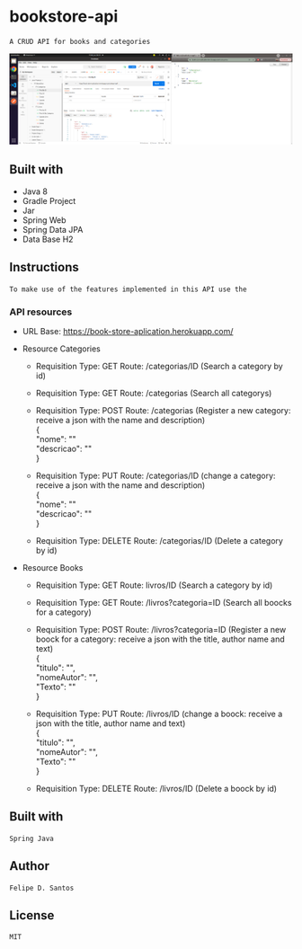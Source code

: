 # bookstore-api
    A CRUD API for books and categories
<img src='https://github.com/lycan-nt/bookstore-api/blob/main/book-api.png'>

  ## Built with
- Java 8
- Gradle Project
- Jar
- Spring Web
- Spring Data JPA
- Data Base H2

## Instructions
    To make use of the features implemented in this API use the 
    
### API resources
  - URL Base: https://book-store-aplication.herokuapp.com/
  - Resource Categories
    - Requisition Type: GET Route: /categorias/ID (Search a category by id)
    - Requisition Type: GET Route: /categorias (Search all categorys)
    - Requisition Type: POST Route: /categorias (Register a new category: receive a json with the name and description) <br>
        { <br>
            "nome": "" <br>
            "descricao": "" <br>
        } <br>
        
    - Requisition Type: PUT Route: /categorias/ID (change a category: receive a json with the name and description) <br>
        { <br>
            "nome": "" <br>
            "descricao": "" <br>
        } <br>
        
    - Requisition Type: DELETE Route: /categorias/ID (Delete a category by id)
    
  - Resource Books
    - Requisition Type: GET Route: livros/ID (Search a category by id)
    - Requisition Type: GET Route: /livros?categoria=ID (Search all boocks for a category)
    - Requisition Type: POST Route: /livros?categoria=ID (Register a new boock for a category: receive a json with the title, author name and text) <br>
        { <br>
            "titulo": "", <br>
            "nomeAutor": "", <br>
            "Texto": "" <br>
        } <br>
        
    - Requisition Type: PUT Route: /livros/ID (change a boock: receive a json with the title, author name and text) <br>
        { <br>
            "titulo": "", <br>
            "nomeAutor": "", <br>
            "Texto": "" <br>
        } <br>
        
    - Requisition Type: DELETE Route: /livros/ID (Delete a boock by id)

## Built with
    Spring Java
    
## Author
    Felipe D. Santos
    
## License
    MIT
